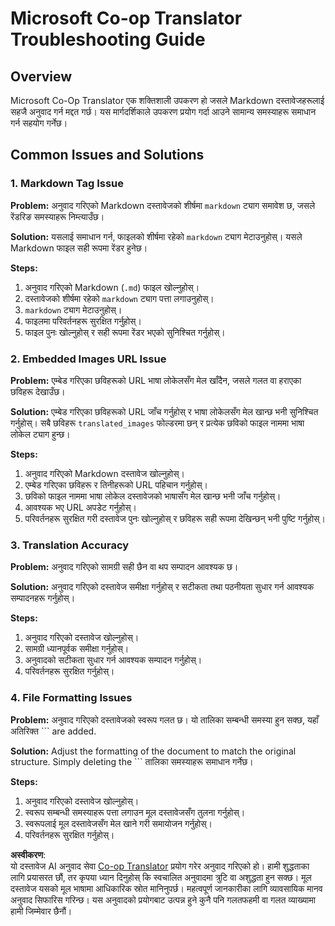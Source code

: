 <!--
CO_OP_TRANSLATOR_METADATA:
{
  "original_hash": "0788d7ebe4876c9be89132f48e09b26d",
  "translation_date": "2025-06-12T12:25:14+00:00",
  "source_file": "getting_started/troubleshooting.md",
  "language_code": "ne"
}
-->
# Microsoft Co-op Translator Troubleshooting Guide


## Overview
Microsoft Co-Op Translator एक शक्तिशाली उपकरण हो जसले Markdown दस्तावेजहरूलाई सहजै अनुवाद गर्न मद्दत गर्छ। यस मार्गदर्शिकाले उपकरण प्रयोग गर्दा आउने सामान्य समस्याहरू समाधान गर्न सहयोग गर्नेछ।

## Common Issues and Solutions

### 1. Markdown Tag Issue
**Problem:** अनुवाद गरिएको Markdown दस्तावेजको शीर्षमा `markdown` ट्याग समावेश छ, जसले रेंडरिङ समस्याहरू निम्त्याउँछ।

**Solution:** यसलाई समाधान गर्न, फाइलको शीर्षमा रहेको `markdown` ट्याग मेटाउनुहोस्। यसले Markdown फाइल सही रूपमा रेंडर हुनेछ।

**Steps:**
1. अनुवाद गरिएको Markdown (`.md`) फाइल खोल्नुहोस्।
2. दस्तावेजको शीर्षमा रहेको `markdown` ट्याग पत्ता लगाउनुहोस्।
3. `markdown` ट्याग मेटाउनुहोस्।
4. फाइलमा परिवर्तनहरू सुरक्षित गर्नुहोस्।
5. फाइल पुनः खोल्नुहोस् र सही रूपमा रेंडर भएको सुनिश्चित गर्नुहोस्।

### 2. Embedded Images URL Issue
**Problem:** एम्बेड गरिएका छविहरूको URL भाषा लोकेलसँग मेल खाँदैन, जसले गलत वा हराएका छविहरू देखाउँछ।

**Solution:** एम्बेड गरिएका छविहरूको URL जाँच गर्नुहोस् र भाषा लोकेलसँग मेल खान्छ भनी सुनिश्चित गर्नुहोस्। सबै छविहरू `translated_images` फोल्डरमा छन् र प्रत्येक छविको फाइल नाममा भाषा लोकेल ट्याग हुन्छ।

**Steps:**
1. अनुवाद गरिएको Markdown दस्तावेज खोल्नुहोस्।
2. एम्बेड गरिएका छविहरू र तिनीहरूको URL पहिचान गर्नुहोस्।
3. छविको फाइल नाममा भाषा लोकेल दस्तावेजको भाषासँग मेल खान्छ भनी जाँच गर्नुहोस्।
4. आवश्यक भए URL अपडेट गर्नुहोस्।
5. परिवर्तनहरू सुरक्षित गरी दस्तावेज पुनः खोल्नुहोस् र छविहरू सही रूपमा देखिन्छन् भनी पुष्टि गर्नुहोस्।

### 3. Translation Accuracy
**Problem:** अनुवाद गरिएको सामग्री सही छैन वा थप सम्पादन आवश्यक छ।

**Solution:** अनुवाद गरिएको दस्तावेज समीक्षा गर्नुहोस् र सटीकता तथा पठनीयता सुधार गर्न आवश्यक सम्पादनहरू गर्नुहोस्।

**Steps:**
1. अनुवाद गरिएको दस्तावेज खोल्नुहोस्।
2. सामग्री ध्यानपूर्वक समीक्षा गर्नुहोस्।
3. अनुवादको सटीकता सुधार गर्न आवश्यक सम्पादन गर्नुहोस्।
4. परिवर्तनहरू सुरक्षित गर्नुहोस्।

### 4. File Formatting Issues
**Problem:** अनुवाद गरिएको दस्तावेजको स्वरूप गलत छ। यो तालिका सम्बन्धी समस्या हुन सक्छ, यहाँ अतिरिक्त ``` are added.

**Solution:** Adjust the formatting of the document to match the original structure. Simply deleting the ``` तालिका समस्याहरू समाधान गर्नेछ।

**Steps:**
1. अनुवाद गरिएको दस्तावेज खोल्नुहोस्।
2. स्वरूप सम्बन्धी समस्याहरू पत्ता लगाउन मूल दस्तावेजसँग तुलना गर्नुहोस्।
3. स्वरूपलाई मूल दस्तावेजसँग मेल खाने गरी समायोजन गर्नुहोस्।
4. परिवर्तनहरू सुरक्षित गर्नुहोस्।

**अस्वीकरण**:  
यो दस्तावेज AI अनुवाद सेवा [Co-op Translator](https://github.com/Azure/co-op-translator) प्रयोग गरेर अनुवाद गरिएको हो। हामी शुद्धताका लागि प्रयासरत छौं, तर कृपया ध्यान दिनुहोस् कि स्वचालित अनुवादमा त्रुटि वा अशुद्धता हुन सक्छ। मूल दस्तावेज यसको मूल भाषामा आधिकारिक स्रोत मानिनुपर्छ। महत्वपूर्ण जानकारीका लागि व्यावसायिक मानव अनुवाद सिफारिस गरिन्छ। यस अनुवादको प्रयोगबाट उत्पन्न हुने कुनै पनि गलतफहमी वा गलत व्याख्यामा हामी जिम्मेवार छैनौं।